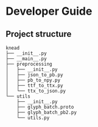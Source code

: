 # Developer Guide

## Project structure

```
knead
├── __init__.py
├── __main__.py
├── preprocessing
│   ├── __init__.py
│   ├── json_to_pb.py
│   ├── pb_to_npy.py
│   ├── ttf_to_ttx.py
│   └── ttx_to_json.py
└── utils
    ├── __init__.py
    ├── glyph_batch.proto
    ├── glyph_batch_pb2.py
    └── utils.py
```
